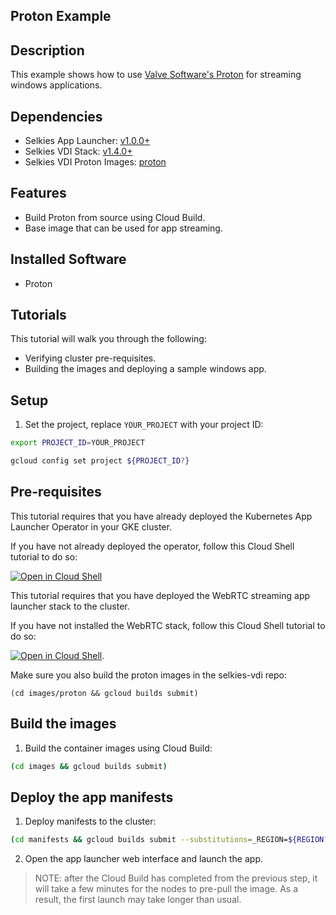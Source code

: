 ## Proton Example

## Description

This example shows how to use [Valve Software's Proton](https://github.com/ValveSoftware/Proton) for streaming windows applications.

## Dependencies

- Selkies App Launcher: [v1.0.0+](https://github.com/selkies-project/selkies/tree/v1.0.0)
- Selkies VDI Stack: [v1.4.0+](https://github.com/selkies-project/selkies-vdi/tree/v1.4.0)
- Selkies VDI Proton Images: [proton](https://github.com/selkies-project/selkies-vdi/tree/v1.4.0/images/proton)

## Features

- Build Proton from source using Cloud Build.
- Base image that can be used for app streaming.

## Installed Software

- Proton

## Tutorials

This tutorial will walk you through the following:

- Verifying cluster pre-requisites.
- Building the images and deploying a sample windows app.

## Setup

1. Set the project, replace `YOUR_PROJECT` with your project ID:

```bash
export PROJECT_ID=YOUR_PROJECT
```

```bash
gcloud config set project ${PROJECT_ID?}
```

## Pre-requisites

This tutorial requires that you have already deployed the Kubernetes App Launcher Operator in your GKE cluster.

If you have not already deployed the operator, follow this Cloud Shell tutorial to do so:

[![Open in Cloud Shell](https://gstatic.com/cloudssh/images/open-btn.svg)](https://ssh.cloud.google.com/cloudshell/editor?cloudshell_git_repo=https://github.com/selkies-project/selkies&cloudshell_git_branch=v1.0.0&cloudshell_tutorial=setup/README.md)

This tutorial requires that you have deployed the WebRTC streaming app launcher stack to the cluster.

If you have not installed the WebRTC stack, follow this Cloud Shell tutorial to do so:

[![Open in Cloud Shell](https://gstatic.com/cloudssh/images/open-btn.svg)](https://ssh.cloud.google.com/cloudshell/editor?cloudshell_git_repo=https://github.com/selkies-project/selkies-vdi&cloudshell_git_branch=v1.0.0&&cloudshell_tutorial=tutorials/gke/00_Setup.md). 

Make sure you also build the proton images in the selkies-vdi repo:

```
(cd images/proton && gcloud builds submit)
```

## Build the images

1. Build the container images using Cloud Build:

```bash
(cd images && gcloud builds submit)
```

## Deploy the app manifests

1. Deploy manifests to the cluster:

```bash
(cd manifests && gcloud builds submit --substitutions=_REGION=${REGION?})
```

2. Open the app launcher web interface and launch the app.

> NOTE: after the Cloud Build has completed from the previous step, it will take a few minutes for the nodes to pre-pull the image. As a result, the first launch may take longer than usual.
